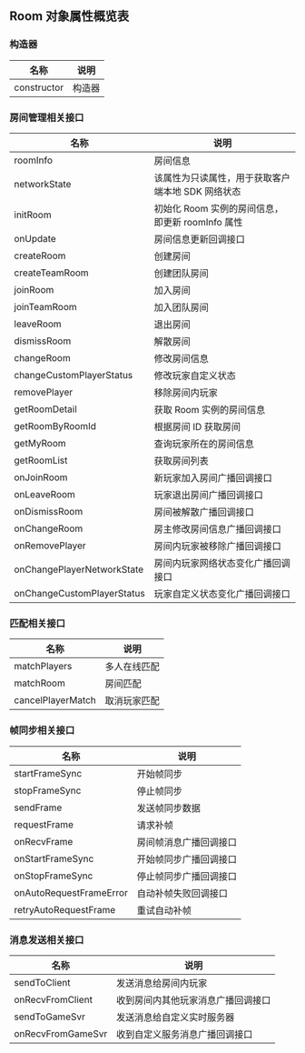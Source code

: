 ## Room 对象属性概览表

### 构造器
|名称|说明|
|--|--|
|constructor|构造器|

### 房间管理相关接口
|名称|说明|
|--|--|
|roomInfo|房间信息|
|networkState|该属性为只读属性，用于获取客户端本地 SDK 网络状态|
|initRoom|初始化 Room 实例的房间信息，即更新 roomInfo 属性|
|onUpdate|房间信息更新回调接口|
|createRoom|创建房间|
|createTeamRoom|创建团队房间|
|joinRoom|加入房间|
|joinTeamRoom|加入团队房间|
|leaveRoom|退出房间|
|dismissRoom|解散房间|
|changeRoom|修改房间信息|
|changeCustomPlayerStatus|修改玩家自定义状态|
|removePlayer|移除房间内玩家|
|getRoomDetail|获取 Room 实例的房间信息|
|getRoomByRoomId|根据房间 ID 获取房间|
|getMyRoom|查询玩家所在的房间信息|
|getRoomList|获取房间列表|
|onJoinRoom|新玩家加入房间广播回调接口|
|onLeaveRoom|玩家退出房间广播回调接口|
|onDismissRoom|房间被解散广播回调接口|
|onChangeRoom|房主修改房间信息广播回调接口|
|onRemovePlayer|房间内玩家被移除广播回调接口|
|onChangePlayerNetworkState|房间内玩家网络状态变化广播回调接口|
|onChangeCustomPlayerStatus|玩家自定义状态变化广播回调接口|

### 匹配相关接口
|名称|说明|
|--|--|
|matchPlayers|多人在线匹配|
|matchRoom|房间匹配|
|cancelPlayerMatch|取消玩家匹配|

### 帧同步相关接口
|名称|说明|
|--|--|
|startFrameSync|开始帧同步|
|stopFrameSync|停止帧同步|
|sendFrame|发送帧同步数据|
|requestFrame|请求补帧|
|onRecvFrame|房间帧消息广播回调接口|
|onStartFrameSync|开始帧同步广播回调接口|
|onStopFrameSync|停止帧同步广播回调接口|
|onAutoRequestFrameError|自动补帧失败回调接口|
|retryAutoRequestFrame|重试自动补帧|

### 消息发送相关接口
|名称|说明|
|--|--|
|sendToClient|发送消息给房间内玩家|
|onRecvFromClient|收到房间内其他玩家消息广播回调接口|
|sendToGameSvr|发送消息给自定义实时服务器|
|onRecvFromGameSvr|收到自定义服务消息广播回调接口|

